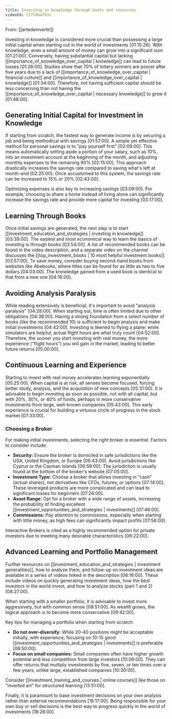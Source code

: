 ```yaml
---
title: Investing in knowledge through books and resources
videoId: tI7l0bwY9Jc
---
```


From: [[artedeinvertir]] <br/> 

Investing in knowledge is considered more crucial than possessing a large initial capital when starting out in the world of investments <a class="yt-timestamp" data-t="01:15:26">[01:15:26]</a>. With knowledge, even a small amount of money can grow into a significant sum <a class="yt-timestamp" data-t="01:21:00">[01:21:00]</a>. Conversely, having substantial capital but lacking [[importance_of_knowledge_over_capital | knowledge]] can lead to future losses <a class="yt-timestamp" data-t="01:26:00">[01:26:00]</a>. Studies show that 70% of lottery winners are poorer after five years due to a lack of [[importance_of_knowledge_over_capital | financial culture]] and [[importance_of_knowledge_over_capital | knowledge]] <a class="yt-timestamp" data-t="01:34:00">[01:34:00]</a>. Therefore, not having sufficient capital should be less concerning than not having the [[importance_of_knowledge_over_capital | necessary knowledge]] to grow it <a class="yt-timestamp" data-t="01:48:00">[01:48:00]</a>.

## Generating Initial Capital for Investment in Knowledge

If starting from scratch, the fastest way to generate income is by securing a job and being methodical with savings <a class="yt-timestamp" data-t="01:57:00">[01:57:00]</a>. A simple yet effective method for personal savings is to "pay yourself first" <a class="yt-timestamp" data-t="02:09:00">[02:09:00]</a>. This means automatically setting aside a portion of your salary, such as 10%, into an investment account at the beginning of the month, and adjusting monthly expenses to the remaining 90% <a class="yt-timestamp" data-t="02:15:00">[02:15:00]</a>. This approach drastically increases the savings rate compared to saving what's left at month-end <a class="yt-timestamp" data-t="02:25:00">[02:25:00]</a>. Once accustomed to this system, the savings rate can be increased to 15% or 20% <a class="yt-timestamp" data-t="02:43:00">[02:43:00]</a>.

Optimizing expenses is also key to increasing savings <a class="yt-timestamp" data-t="03:09:00">[03:09:00]</a>. For example, choosing to share a home instead of living alone can significantly increase the savings rate and provide more capital for investing <a class="yt-timestamp" data-t="03:17:00">[03:17:00]</a>.

## Learning Through Books

Once initial savings are generated, the next step is to start [[investment_education_and_strategies | investing in knowledge]] <a class="yt-timestamp" data-t="03:39:00">[03:39:00]</a>. The easiest and most economical way to learn the basics of investing is through books <a class="yt-timestamp" data-t="03:54:00">[03:54:00]</a>. A list of recommended books can be found in the video description, and a separate video on the channel discusses the [[top_investment_books | 10 most helpful investment books]] <a class="yt-timestamp" data-t="03:57:00">[03:57:00]</a>. To save money, consider buying second-hand books from websites like Abebooks, where titles can be found for as little as two to five dollars <a class="yt-timestamp" data-t="04:03:00">[04:03:00]</a>. The knowledge gained from a used book is identical to that from a new one <a class="yt-timestamp" data-t="04:16:00">[04:16:00]</a>.

## Avoiding Analysis Paralysis

While reading extensively is beneficial, it's important to avoid "analysis paralysis" <a class="yt-timestamp" data-t="04:28:00">[04:28:00]</a>. When starting out, time is often limited due to other obligations <a class="yt-timestamp" data-t="04:38:00">[04:38:00]</a>. Having a strong foundation from a select number of books (like the recommended 10) is sufficient to begin analysis and make initial investments <a class="yt-timestamp" data-t="04:42:00">[04:42:00]</a>. Investing is likened to flying a plane: while simulators are helpful, actual flight hours are what truly count <a class="yt-timestamp" data-t="04:52:00">[04:52:00]</a>. Therefore, the sooner you start investing with real money, the more experience ("flight hours") you will gain in the market, leading to better future returns <a class="yt-timestamp" data-t="05:00:00">[05:00:00]</a>.

## Continuous Learning and Experience

Starting to invest with real money accelerates learning exponentially <a class="yt-timestamp" data-t="05:25:00">[05:25:00]</a>. When capital is at risk, all senses become focused, forcing better study, analysis, and the acquisition of new concepts <a class="yt-timestamp" data-t="05:31:00">[05:31:00]</a>. It is advisable to begin investing as soon as possible, not with all capital, but with 20%, 30%, or 40% of funds, perhaps in more conservative investments from large, well-known companies <a class="yt-timestamp" data-t="05:43:00">[05:43:00]</a>. This early experience is crucial for building a virtuous circle of progress in the stock market <a class="yt-timestamp" data-t="07:33:00">[07:33:00]</a>.

### Choosing a Broker
For making initial investments, selecting the right broker is essential. Factors to consider include:
*   **Security:** Ensure the broker is domiciled in safe jurisdictions like the USA, United Kingdom, or Europe <a class="yt-timestamp" data-t="06:43:00">[06:43:00]</a>. Avoid jurisdictions like Cyprus or the Cayman Islands <a class="yt-timestamp" data-t="06:59:00">[06:59:00]</a>. The jurisdiction is usually found at the bottom of the broker's website <a class="yt-timestamp" data-t="07:05:00">[07:05:00]</a>.
*   **Investment Type:** Choose a broker that allows investing in "cash" (actual shares), not derivatives like CFDs, futures, or options <a class="yt-timestamp" data-t="07:14:00">[07:14:00]</a>. These leveraged products are more complicated and can lead to significant losses for beginners <a class="yt-timestamp" data-t="07:24:00">[07:24:00]</a>.
*   **Asset Range:** Opt for a broker with a wide range of assets, increasing the probability of finding excellent [[investment_opportunities_and_strategies | investments]] <a class="yt-timestamp" data-t="07:46:00">[07:46:00]</a>.
*   **Commissions:** Pay attention to commissions, especially when starting with little money, as high fees can significantly impact profits <a class="yt-timestamp" data-t="07:56:00">[07:56:00]</a>.

Interactive Brokers is cited as a highly recommended option for private investors due to meeting many desirable characteristics <a class="yt-timestamp" data-t="06:22:00">[06:22:00]</a>.

## Advanced Learning and Portfolio Management

Further resources on [[investment_education_and_strategies | investment generalities]], how to analyze them, and follow-up on investment ideas are available in a series of videos linked in the description <a class="yt-timestamp" data-t="08:16:00">[08:16:00]</a>. These include videos on quickly generating investment ideas, how the best investors in the world invest, and how to analyze stocks (part 1 and 2) <a class="yt-timestamp" data-t="08:27:00">[08:27:00]</a>.

When starting with a smaller portfolio, it is advisable to invest more aggressively, but with common sense <a class="yt-timestamp" data-t="08:51:00">[08:51:00]</a>. As wealth grows, the logical approach is to become more conservative <a class="yt-timestamp" data-t="09:42:00">[09:42:00]</a>.

Key tips for managing a portfolio when starting from scratch:
*   **Do not over-diversify:** While 20-40 positions might be acceptable initially, with experience, focusing on 10-15 good [[investment_opportunities_and_strategies | investments]] is preferable <a class="yt-timestamp" data-t="09:50:00">[09:50:00]</a>.
*   **Focus on small companies:** Small companies often have higher growth potential and less competition from large investors <a class="yt-timestamp" data-t="10:06:00">[10:06:00]</a>. They can offer returns that multiply investments by five, seven, or ten times over a few years, unlike large, established companies <a class="yt-timestamp" data-t="10:30:00">[10:30:00]</a>.

Consider [[investment_training_and_courses | online courses]] like those on "inverted art" for structured learning <a class="yt-timestamp" data-t="13:51:00">[13:51:00]</a>.

Finally, it is paramount to base investment decisions on your own analysis rather than external recommendations <a class="yt-timestamp" data-t="18:17:00">[18:17:00]</a>. Being responsible for your own buy or sell decisions is the best way to progress quickly in the world of investments <a class="yt-timestamp" data-t="18:26:00">[18:26:00]</a>.